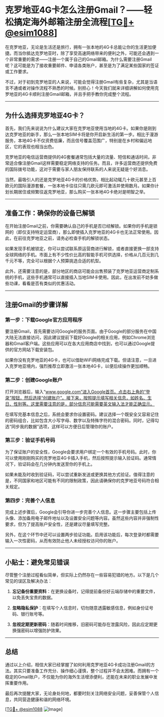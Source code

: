 # 克罗地亚4G卡怎么注册Gmail？——轻松搞定海外邮箱注册全流程[[TG💪+ @esim1088](https://t.me/s/esim1088)]

在克罗地亚，无论是生活还是旅行，拥有一张本地的4G卡总能让你的生活更加便捷。而当你抵达克罗地亚时，除了享受高速网络带来的便利之外，可能还会遇到一个非常重要的需求——注册一个属于自己的Gmail邮箱。为什么需要注册Gmail呢？这可能是为了接收重要邮件、申请各类账户，甚至是为了满足某些国家的签证或工作要求。

不过，对于初到克罗地亚的人来说，可能会觉得注册Gmail有些复杂，尤其是当语言不通或者对操作流程不熟悉的时候。别担心！今天我们就来详细讲解如何使用克罗地亚的4G卡顺利注册Gmail邮箱，并且手把手教你完成整个流程。

---

## 为什么选择克罗地亚4G卡？

首先，我们先来说说为什么建议大家在克罗地亚使用当地的4G卡。如果你是刚到达克罗地亚的新手，那么一张本地SIM卡将是你开启新生活的第一步。相比于漫游服务，本地4G卡不仅资费低廉，而且信号覆盖范围广，特别是在乡村和偏远地区，它的表现也相当出色。

克罗地亚的电信运营商提供的4G套餐通常包括大量的流量、短信和通话时间，非常适合像注册Gmail这样需要稳定网络支持的任务。而且，许多运营商还提供免费的国际拨号功能，这对于需要与家人朋友保持联系的人来说无疑是个好消息。

当然，最吸引人的还是克罗地亚4G卡的价格优势。相比起动辄几十欧元甚至上百欧元的国际漫游套餐，一张本地卡往往只需几欧元即可激活并使用数月。如果你计划长期居住或频繁往返克罗地亚，那么购买一张本地4G卡绝对是明智之举。

---

## 准备工作：确保你的设备已解锁

在开始注册Gmail之前，你需要确认自己的手机是否已经解锁。如果你的手机是锁网的（即仅支持特定运营商），那么即使插入克罗地亚的4G卡也无法正常使用。因此，在前往克罗地亚之前，请务必检查手机的解锁状态。

如果发现手机被锁定，你可以尝试联系原运营商进行解锁，或者直接更换一部支持全球网络的手机。市面上有不少性价比高的智能手机可供选择，价格从几百元到几千元不等，完全可以根据个人预算挑选合适的机型。

此外，还需要注意的是，部分地区的商店可能会出售预装了克罗地亚运营商定制系统的手机，这些手机通常可以直接插入当地SIM卡使用。因此，在出发前不妨多做些功课，看看是否有类似的优惠活动。

---

## 注册Gmail的步骤详解

### 第一步：下载Google官方应用程序

要注册Gmail，首先需要访问Google的服务页面。由于Google的部分服务在中国大陆无法直接访问，因此建议提前下载好Google的相关应用，例如Chrome浏览器和Gmail客户端。这些应用可以在各大应用商店中找到，也可以通过Google提供的官方网站下载安装包。

如果你没有克罗地亚的4G卡，也可以借助WiFi网络完成下载。但请注意，一旦进入克罗地亚境内，强烈推荐立即激活一张本地4G卡，以便后续操作更加顺畅。

### 第二步：创建Google账户

打开浏览器后，输入“www.google.com”进入Google首页。点击右上角的“登录”按钮，然后选择“创建账户”。接下来，按照提示填写相关信息，如姓名、生日、性别等。这里需要注意的是，部分信息可能需要英文输入法才能正确显示。

在填写完基本信息之后，系统会要求你设置密码。建议选择一个既安全又容易记住的密码组合，比如包含大小写字母、数字以及特殊字符的混合密码。同时，记得勾选“同步我的数据”选项，这样可以方便日后管理你的账户。

### 第三步：验证手机号码

为了保证账户的安全性，Google会要求用户绑定一个有效的手机号码。此时，你可以使用刚刚购买的克罗地亚4G卡插入手机，然后按照提示输入验证码。通常情况下，验证码会在几分钟内发送至你的手机上。

如果未能及时收到验证码，可以尝试重新发送或更换其他方式验证。值得注意的是，不同国家和地区可能有不同的限制政策，因此请确保你的克罗地亚号码符合相关规定。

### 第四步：完善个人信息

完成上述步骤后，Google会引导你进一步完善个人信息。这一步骤主要包括上传头像、添加备用电子邮件地址以及设置安全问题等内容。虽然这些内容并非强制性要求，但为了提高账户安全性，还是建议尽量填写完整。

另外，在这个环节中还可以设置两步验证功能。启用该功能后，每次登录时都需要输入一次性密码，从而有效防止他人未经授权访问你的账户。

---

## 小贴士：避免常见错误

尽管整个注册过程看似简单，但实际上仍然存在一些容易犯错的地方。以下是几个常见的误区及解决办法：

1. **忘记备份重要资料**：在更换设备时，记得提前备份好云端存储中的重要文件，以免丢失宝贵的数据。
   
2. **忽略隐私保护**：在填写个人信息时，切勿随意透露敏感信息，例如身份证号码、银行账号等。

3. **忽视定期更新密码**：随着时间推移，旧密码可能存在泄露风险，因此应定期更换强密码以增强防护效果。

---

## 总结

通过以上介绍，相信大家已经掌握了如何利用克罗地亚4G卡成功注册Gmail的方法。其实只要准备工作充分、操作细心谨慎，整个过程并不会太困难。而拥有一个稳定的Gmail账户，不仅能为你的海外生活增添便利，还能在未来的职业发展中发挥重要作用。

最后再次提醒大家，无论身处何地，都要时刻关注网络安全问题，妥善保管个人信息，共同营造健康和谐的网络环境。

[[TG💪+ @esim1088](https://t.me/s/esim1088) ![Image](https://i.postimg.cc/4NQfJmqS/Snipaste-2025-05-13-00-14-12.png)]